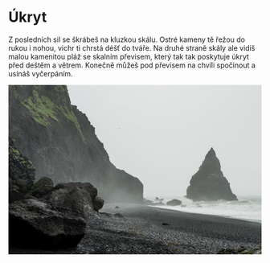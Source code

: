 # Úkryt

Z posledních sil se škrábeš na kluzkou skálu. Ostré kameny tě řežou do rukou i nohou, vichr ti chrstá déšť do tváře. Na druhé straně skály ale vidíš malou kamenitou pláž se skalním převisem, který tak tak poskytuje úkryt před deštěm a větrem. Konečně můžeš pod převisem na chvíli spočinout a usínáš vyčerpáním.

![skály](skaly.jpg)
